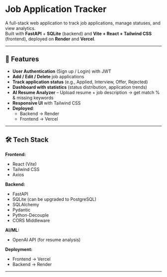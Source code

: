 # Job Application Tracker

A full-stack web application to track job applications, manage statuses, and view analytics.  
Built with **FastAPI** + **SQLite** (backend) and **Vite + React + Tailwind CSS** (frontend), deployed on **Render** and **Vercel**.

---

## 🚀 Features

- **User Authentication** (Sign up / Login) with JWT
- **Add / Edit / Delete** job applications
- **Track application status** (e.g., Applied, Interview, Offer, Rejected)
- **Dashboard with statistics** (status distribution, application trends)
- **AI Resume Analyzer** – Upload resume + job description → get match % & missing keywords
- **Responsive UI** with Tailwind CSS
- **Deployed**:  
  - Backend → Render  
  - Frontend → Vercel  

---

## 🛠 Tech Stack

**Frontend:**
- React (Vite)
- Tailwind CSS
- Axios

**Backend:**
- FastAPI
- SQLite (can be upgraded to PostgreSQL)
- SQLAlchemy
- Pydantic
- Python-Decouple
- CORS Middleware

**AI/ML:**
- OpenAI API (for resume analysis)

**Deployment:**
- Frontend → Vercel  
- Backend → Render  

---
